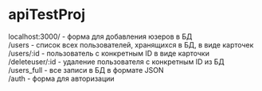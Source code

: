 # apiTestProj
localhost:3000/ - форма для добавления юзеров в БД<br>
/users - список всех пользователей, хранящихся в БД, в виде карточек<br>
/users/:id - пользователь с конкретным ID в виде карточки<br>
/deleteuser/:id - удаление пользователя с конкретным ID из БД<br>
/users_full - все записи в БД в формате JSON<br>
/auth - форма для авторизации
